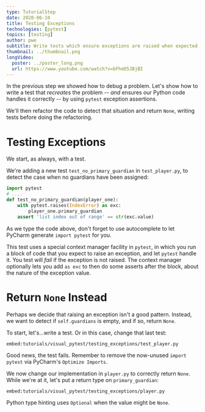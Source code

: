 ```yaml
---
type: TutorialStep
date: 2020-06-10
title: Testing Exceptions
technologies: [pytest]
topics: [testing]
author: pwe
subtitle: Write tests which ensure exceptions are raised when expected.
thumbnail: ../thumbnail.png
longVideo:
  poster: ../poster_long.png
  url: https://www.youtube.com/watch?v=bFheD5JBjBI
---
```


In the previous step we showed how to debug a problem.
Let's show how to write a test that *recreates* the problem -- *and* ensures our Python code handles it correctly -- by using `pytest` exception assertions.

We'll then refactor the code to detect that situation and return `None`, writing tests before doing the refactoring.
 
# Testing Exceptions

We start, as always, with a test.

We're adding a new test `test_no_primary_guardian` in `test_player.py`, to detect the case when no guardians have been assigned:

```python {
import pytest
# ....
def test_no_primary_guardian(player_one):
    with pytest.raises(IndexError) as exc:
        player_one.primary_guardian
    assert 'list index out of range' == str(exc.value)
```
As we type the code above, don't forget to use autocomplete to let PyCharm generate `import pytest` for you.

This test uses a special context manager facility in `pytest`, in which you run a block of code that you expect to raise an exception, and let `pytest` handle it.
You test will *fail* if the exception is not raised.
The context manager optionally lets you add `as exc` to then do some asserts after the block, about the nature of the exception value.

# Return `None` Instead

Perhaps we decide that raising an exception isn't a good pattern.
Instead, we want to detect if `self.guardians` is empty, and if so, return `None`.

To start, let's...write a test.
Or in this case, change that last test:

`embed:tutorials/visual_pytest/testing_exceptions/test_player.py`

Good news, the test fails. 
Remember to remove the now-unused `import pytest` via PyCharm's `Optimize Imports`.

We now change our implementation in `player.py` to correctly return `None`. 
While we're at it, let's put a return type on `primary_guardian`:

`embed:tutorials/visual_pytest/testing_exceptions/player.py`

Python type hinting uses `Optional` when the value might be `None`.